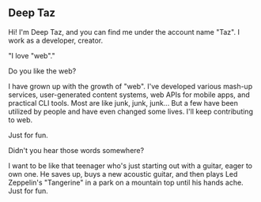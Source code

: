 ## Deep Taz

Hi! I'm Deep Taz, and you can find me under the account name "Taz". I work as a developer, creator.

"I love "web"."

Do you like the web?

I have grown up with the growth of "web". I've developed various mash-up services, user-generated content systems, web APIs for mobile apps, and practical CLI tools. Most are like junk, junk, junk... But a few have been utilized by people and have even changed some lives. I'll keep contributing to web.

Just for fun.

Didn't you hear those words somewhere?

I want to be like that teenager who's just starting out with a guitar, eager to own one. He saves up, buys a new acoustic guitar, and then plays Led Zeppelin's "Tangerine" in a park on a mountain top until his hands ache. Just for fun.
<!--
**DeepTaz/DeepTaz** is a ✨ _special_ ✨ repository because its `README.md` (this file) appears on your GitHub profile.

Here are some ideas to get you started:

- 🔭 I’m currently working on ...
- 🌱 I’m currently learning ...
- 👯 I’m looking to collaborate on ...
- 🤔 I’m looking for help with ...
- 💬 Ask me about ...
- 📫 How to reach me: ...
- 😄 Pronouns: ...
- ⚡ Fun fact: ...
-->
